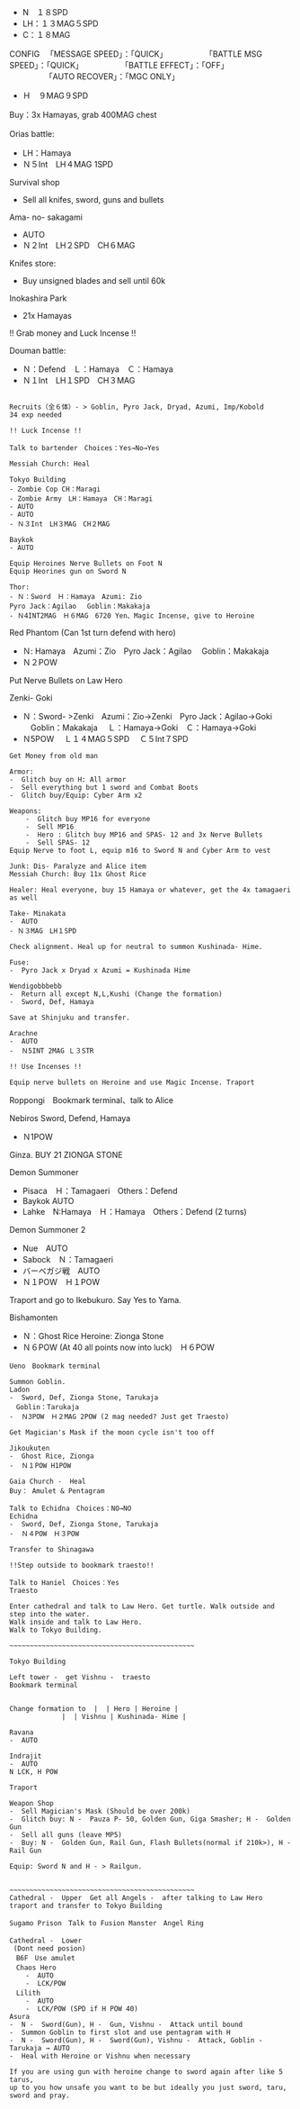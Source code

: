 - N　１８SPD　
- LH：１３MAG５SPD　
- C：１８MAG

CONFIG	　「MESSAGE SPEED」：「QUICK」
　　　　　「BATTLE MSG SPEED」：「QUICK」
　　　　　「BATTLE EFFECT」：「OFF」
　　　　　「AUTO RECOVER」：「MGC ONLY」

- Ｈ　９MAG９SPD

Buy：3x Hamayas, grab 400MAG chest

Orias battle:　
- LH：Hamaya　
- Ｎ５Int　LH４MAG 1SPD

Survival shop
- Sell all knifes, sword, guns and bullets

Ama- no- sakagami
- AUTO
- Ｎ２Int　LH２SPD　CH６MAG

Knifes store:
-  Buy unsigned blades and sell until 60k

Inokashira Park
- 21x Hamayas

!! Grab money and Luck Incense !!

Douman battle:
- Ｎ：Defend　Ｌ：Hamaya　Ｃ：Hamaya
- Ｎ１Int　LH１SPD　CH３MAG

~~~~~~~~~~~~~~~~~~~~~~~~~~~~~~~~~~~~~~~~~~~~~~~~

Recruits（全６体）- > Goblin, Pyro Jack, Dryad, Azumi, Imp/Kobold
34 exp needed

!! Luck Incense !! 

Talk to bartender　Choices：Yes→No→Yes

Messiah Church: Heal

Tokyo Building
- Zombie Cop CH：Maragi
- Zombie Army　LH：Hamaya　CH：Maragi
- AUTO
- AUTO
- Ｎ３Int　LH３MAG　CH２MAG

Baykok
- AUTO

Equip Heroines Nerve Bullets on Foot N
Equip Heorines gun on Sword N

Thor:
- Ｎ：Sword　Ｈ：Hamaya　Azumi: Zio
Pyro Jack：Agilao 　Goblin：Makakaja　
- Ｎ4INT2MAG　Ｈ６MAG　6720 Yen、Magic Incense, give to Heroine
~~~~~~~~~~~~~~~~~~~~~~~~~~~~~~~~~~~~~~~~~~~~~~~~

Red Phantom (Can 1st turn defend with hero)
- Ｎ: Hamaya　Azumi：Zio　Pyro Jack：Agilao
　Goblin：Makakaja
- Ｎ２POW

Put Nerve Bullets on Law Hero

Zenki- Goki
- Ｎ：Sword- >Zenki　Azumi：Zio→Zenki　Pyro Jack：Agilao→Goki
　Goblin：Makakaja 　Ｌ：Hamaya→Goki　Ｃ：Hamaya→Goki
- Ｎ5POW 　Ｌ１４MAG５SPD 　Ｃ５Int７SPD

~~~~~~~~~~~~~~~~~~~~~~~~~~~~~~~~~~~~~~~~~~
Get Money from old man

Armor:
-  Glitch buy on H: All armor
-  Sell everything but 1 sword and Combat Boots
-  Glitch buy/Equip: Cyber Arm x2

Weapons: 
	-  Glitch buy MP16 for everyone
	-  Sell MP16
	-  Hero : Glitch buy MP16 and SPAS- 12 and 3x Nerve Bullets
	-  Sell SPAS- 12
Equip Nerve to foot L, equip m16 to Sword N and Cyber Arm to vest

Junk: Dis- Paralyze and Alice item
Messiah Church: Buy 11x Ghost Rice

Healer: Heal everyone, buy 15 Hamaya or whatever, get the 4x tamagaeri as well

Take- Minakata
-  AUTO
- Ｎ３MAG　LH１SPD

Check alignment. Heal up for neutral to summon Kushinada- Hime.

Fuse:
-  Pyro Jack x Dryad x Azumi = Kushinada Hime

Wendigobbbebb
-  Return all except N,L,Kushi (Change the formation)
-  Sword, Def, Hamaya

Save at Shinjuku and transfer.

Arachne
-  AUTO
-  Ｎ5INT 2MAG Ｌ３STR

!! Use Incenses !! 

Equip nerve bullets on Heroine and use Magic Incense. Traport

~~~~~~~~~~~~~~~~~~~~~~~~~~~~~~~~~~~~~~~~~~~~
Roppongi　Bookmark terminal、talk to Alice

Nebiros
Sword, Defend, Hamaya
- Ｎ1POW

Ginza. BUY 21 ZIONGA STONE

Demon Summoner
-  Pisaca　Ｈ：Tamagaeri　Others：Defend
-  Baykok AUTO
-  Lahke　N:Hamaya　Ｈ：Hamaya　Others：Defend (2 turns)

Demon Summoner 2
- Nue　AUTO
- Sabock　Ｎ：Tamagaeri
- バーベガジ戦　AUTO
- Ｎ１POW　Ｈ１POW

Traport and go to Ikebukuro. Say Yes to Yama.

Bishamonten
-  Ｎ：Ghost Rice Heroine: Zionga Stone
-  Ｎ６POW (At 40 all points now into luck)　Ｈ６POW

~~~~~~~~~~~~~~~~~~~~~~~~~~~~~~~~~~~~~~~~~~~~~~~~
Ueno　Bookmark terminal

Summon Goblin.
Ladon
-  Sword, Def, Zionga Stone, Tarukaja
　Goblin：Tarukaja
-  Ｎ3POW　Ｈ２MAG 2POW (2 mag needed? Just get Traesto)

Get Magician's Mask if the moon cycle isn't too off

Jikoukuten
-  Ghost Rice, Zionga 
-  Ｎ１POW H1POW

Gaia Church -  Heal
Buy： Amulet & Pentagram

Talk to Echidna　Choices：NO→NO
Echidna
-  Sword, Def, Zionga Stone, Tarukaja
-  Ｎ４POW　Ｈ３POW

Transfer to Shinagawa

!!Step outside to bookmark traesto!!

Talk to Haniel　Choices：Yes
Traesto

Enter cathedral and talk to Law Hero. Get turtle. Walk outside and step into the water. 
Walk inside and talk to Law Hero.
Walk to Tokyo Building.

~~~~~~~~~~~~~~~~~~~~~~~~~~~~~~~~~~~~~~~~~~~~~~

Tokyo Building

Left tower -  get Vishnu -  traesto
Bookmark terminal


Change formation to  |  | Hero | Heroine |
		     |  | Vishnu | Kushinada- Hime |

Ravana
-  AUTO

Indrajit
-  AUTO
N LCK, H POW 

Traport

Weapon Shop
-  Sell Magician's Mask (Should be over 200k)
-  Glitch buy: N -  Pauza P- 50, Golden Gun, Giga Smasher; H -  Golden Gun
-  Sell all guns (leave MP5)
-  Buy: N -  Golden Gun, Rail Gun, Flash Bullets(normal if 210k>), H -  Rail Gun

Equip: Sword N and H - > Railgun.


~~~~~~~~~~~~~~~~~~~~~~~~~~~~~~~~~~~~~~~~~~~~~~
Cathedral -  Upper	Get all Angels -  after talking to Law Hero traport and transfer to Tokyo Building

Sugamo Prison　Talk to Fusion Manster　Angel Ring

Cathedral -  Lower　
 (Dont need posion)
　B6F　Use amulet
　Chaos Hero
	-  AUTO
	-  LCK/POW
　Lilith
	-  AUTO
	-  LCK/POW (SPD if H POW 40)
Asura
-  N -  Sword(Gun), H -  Gun, Vishnu -  Attack until bound
-  Summon Goblin to first slot and use pentagram with H
-  N -  Sword(Gun), H -  Sword(Gun), Vishnu -  Attack, Goblin -  Tarukaja → AUTO
-  Heal with Heroine or Vishnu when necessary

If you are using gun with heroine change to sword again after like 5 tarus, 
up to you how unsafe you want to be but ideally you just sword, taru, sword and pray.

